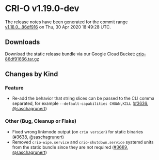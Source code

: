 # CRI-O v1.19.0-dev

The release notes have been generated for the commit range
[v1.18.0...86df916](https://github.com/cri-o/cri-o/compare/v1.18.0...86df9166636848c69998eedd1a642616407d53d6) on Thu, 30 Apr 2020 18:49:28 UTC.

## Downloads

Download the static release bundle via our Google Cloud Bucket:
[crio-86df91666.tar.gz][0]

[0]: https://storage.googleapis.com/k8s-conform-cri-o/artifacts/crio-86df91666.tar.gz

## Changes by Kind

### Feature

- Re-add the behavior that string slices can be passed to the CLI comma separated, for example `--default-capabilities CHOWN,KILL` ([#3636](https://github.com/cri-o/cri-o/pull/3636), [@saschagrunert](https://github.com/saschagrunert))

### Other (Bug, Cleanup or Flake)

- Fixed wrong linkmode output (on `crio version`) for static binaries ([#3638](https://github.com/cri-o/cri-o/pull/3638), [@saschagrunert](https://github.com/saschagrunert))
- Removed `crio-wipe.service` and `crio-shutdown.service` systemd units from the static bundle since they are not required ([#3689](https://github.com/cri-o/cri-o/pull/3689), [@saschagrunert](https://github.com/saschagrunert))
